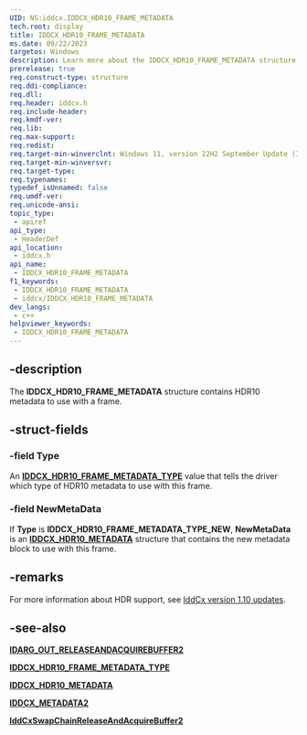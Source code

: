 ```yaml
---
UID: NS:iddcx.IDDCX_HDR10_FRAME_METADATA
tech.root: display
title: IDDCX_HDR10_FRAME_METADATA
ms.date: 09/22/2023
targetos: Windows
description: Learn more about the IDDCX_HDR10_FRAME_METADATA structure.
prerelease: true
req.construct-type: structure
req.ddi-compliance: 
req.dll: 
req.header: iddcx.h
req.include-header: 
req.kmdf-ver: 
req.lib: 
req.max-support: 
req.redist: 
req.target-min-winverclnt: Windows 11, version 22H2 September Update (IddCx version 1.10)
req.target-min-winversvr: 
req.target-type: 
req.typenames: 
typedef_isUnnamed: false
req.umdf-ver: 
req.unicode-ansi: 
topic_type:
 - apiref
api_type:
 - HeaderDef
api_location:
 - iddcx.h
api_name:
 - IDDCX_HDR10_FRAME_METADATA
f1_keywords:
 - IDDCX_HDR10_FRAME_METADATA
 - iddcx/IDDCX_HDR10_FRAME_METADATA
dev_langs:
 - c++
helpviewer_keywords:
 - IDDCX_HDR10_FRAME_METADATA
---
```


## -description

The **IDDCX_HDR10_FRAME_METADATA** structure contains HDR10 metadata to use with a frame.

## -struct-fields

### -field Type

An [**IDDCX_HDR10_FRAME_METADATA_TYPE**](ne-iddcx-iddcx_hdr10_frame_metadata_type.md) value that tells the driver which type of HDR10 metadata to use with this frame.

### -field NewMetaData

If **Type** is **IDDCX_HDR10_FRAME_METADATA_TYPE_NEW**, **NewMetaData** is an [**IDDCX_HDR10_METADATA**](ns-iddcx-iddcx_hdr10_metadata.md) structure that contains the new metadata block to use with this frame.

## -remarks

For more information about HDR support, see [IddCx version 1.10 updates](/windows-hardware/drivers/display/iddcx1.10-updates).

## -see-also

[**IDARG_OUT_RELEASEANDACQUIREBUFFER2**](ns-iddcx-idarg_out_releaseandacquirebuffer2.md)

[**IDDCX_HDR10_FRAME_METADATA_TYPE**](ne-iddcx-iddcx_hdr10_frame_metadata_type.md)

[**IDDCX_HDR10_METADATA**](ns-iddcx-iddcx_hdr10_metadata.md)

[**IDDCX_METADATA2**](ns-iddcx-iddcx_metadata2.md)

[**IddCxSwapChainReleaseAndAcquireBuffer2**](nf-iddcx-iddcxswapchainreleaseandacquirebuffer2.md)
